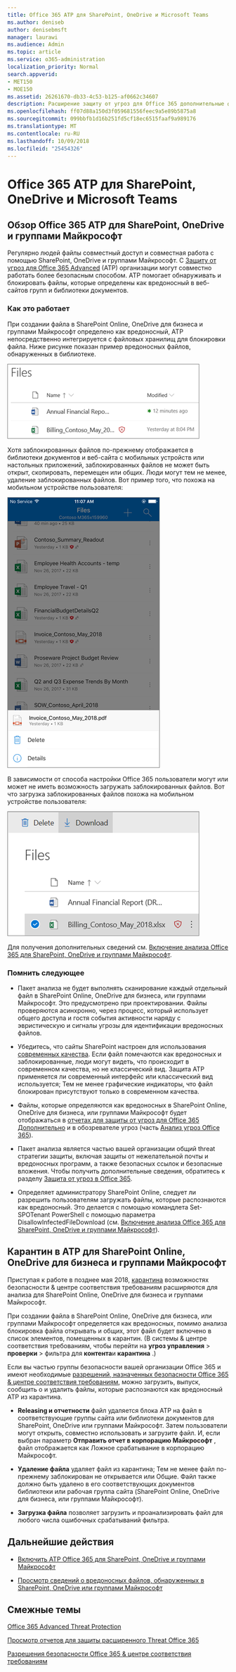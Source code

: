 ```yaml
---
title: Office 365 ATP для SharePoint, OneDrive и Microsoft Teams
ms.author: deniseb
author: denisebmsft
manager: laurawi
ms.audience: Admin
ms.topic: article
ms.service: o365-administration
localization_priority: Normal
search.appverid:
- MET150
- MOE150
ms.assetid: 26261670-db33-4c53-b125-af0662c34607
description: Расширение защиту от угроз для Office 365 дополнительные файлы в SharePoint Online, OneDrive для бизнеса и группами Майкрософт для включения более безопасной совместной работы для вашей организации.
ms.openlocfilehash: ff07d88a150d3f059681556feec9a5e89b5875a8
ms.sourcegitcommit: 099bbfb1d16b251fd5cf18ec6515faaf9a989176
ms.translationtype: MT
ms.contentlocale: ru-RU
ms.lasthandoff: 10/09/2018
ms.locfileid: "25454326"
---
```

# <a name="office-365-atp-for-sharepoint-onedrive-and-microsoft-teams"></a>Office 365 ATP для SharePoint, OneDrive и Microsoft Teams

## <a name="overview-of-office-365-atp-for-sharepoint-onedrive-and-microsoft-teams"></a>Обзор Office 365 ATP для SharePoint, OneDrive и группами Майкрософт

Регулярно людей файлы совместный доступ и совместная работа с помощью SharePoint, OneDrive и группами Майкрософт. С [Защиту от угроз для Office 365 Advanced](office-365-atp.md) (ATP) организации могут совместно работать более безопасным способом. ATP помогает обнаруживать и блокировать файлы, которые определены как вредоносный в веб-сайтов групп и библиотеки документов.  
  
### <a name="how-it-works"></a>Как это работает

При создании файла в SharePoint Online, OneDrive для бизнеса и группами Майкрософт определено как вредоносный, ATP непосредственно интегрируется с файловых хранилищ для блокировки файла. Ниже рисунке показан пример вредоносных файлов, обнаруженных в библиотеке.
  
[![Снимок экрана с файлов в OneDrive для бизнеса с одним обнаруженных вредоносных](media/2bba71cc-7ad1-4799-8b9d-d56f923db3a7.png)](https://support.office.com/article/01e902ad-a903-4e0f-b093-1e1ac0c37ad2)
  
Хотя заблокированных файлов по-прежнему отображается в библиотеки документов и веб-сайта с мобильных устройств или настольных приложений, заблокированных файлов не может быть открыт, скопировать, перемещен или общих. Люди могут тем не менее, удаление заблокированных файлов. Вот пример того, что похожа на мобильном устройстве пользователя:
  
[![Снимок экрана с Удаление заблокированных файлов из службы OneDrive для бизнеса из OneDrive мобильного приложения](media/cb1c1705-fd0a-45b8-9a26-c22503011d54.png)](https://support.office.com/article/01e902ad-a903-4e0f-b093-1e1ac0c37ad2)
  
В зависимости от способа настройки Office 365 пользователи могут или может не иметь возможность загружать заблокированных файлов. Вот что загрузка заблокированных файлов похожа на мобильном устройстве пользователя:
  
[![Снимок экрана загрузки заблокированных файлов в OneDrive для бизнеса](media/be288a82-bdd8-4371-93d8-1783db3b61bc.png)](https://support.office.com/article/01e902ad-a903-4e0f-b093-1e1ac0c37ad2)
  
Для получения дополнительных сведений см. [Включение анализа Office 365 для SharePoint, OneDrive и группами Майкрософт](turn-on-atp-for-spo-odb-and-teams.md).
  
### <a name="keep-the-following-points-in-mind"></a>Помнить следующее

- Пакет анализа не будет выполнять сканирование каждый отдельный файл в SharePoint Online, OneDrive для бизнеса, или группами Майкрософт. Это предусмотрено при проектировании. Файлы проверяются асинхронно, через процесс, который использует общего доступа и гостя события активности наряду с эвристическую и сигналы угрозы для идентификации вредоносных файлов.

- Убедитесь, что сайты SharePoint настроен для использования [современных качества](https://docs.microsoft.com/sharepoint/guide-to-sharepoint-modern-experience). Если файл помечаются как вредоносных и заблокированные, люди могут видеть, что происходит в современном качества, но не классический вид. Защита ATP применяется ли современный интерфейс или классический вид используется; Тем не менее графические индикаторы, что файл блокирован присутствуют только в современном качества.
    
- Файлы, которые определяются как вредоносных в SharePoint Online, OneDrive для бизнеса, или группами Майкрософт будет отображаться в [отчетах для защиты от угроз для Office 365 Дополнительно](view-reports-for-atp.md) и в обозревателе угроз (часть [Анализ угроз Office 365](office-365-ti.md)).
    
- Пакет анализа является частью вашей организации общий threat стратегии защиты, включая защиты от нежелательной почты и вредоносных программ, а также безопасных ссылок и безопасные вложения. Чтобы получить дополнительные сведения, обратитесь к разделу [Защита от угроз в Office 365](protect-against-threats.md).
    
- Определяет администратору SharePoint Online, следует ли разрешить пользователям загружать файлы, которые распознаются как вредоносный. Это делается с помощью командлета Set-SPOTenant PowerShell с помощью параметра DisallowInfectedFileDownload (см. [Включение анализа Office 365 для SharePoint, OneDrive и группами Майкрософт](turn-on-atp-for-spo-odb-and-teams.md)).
    
## <a name="quarantine-in-atp-for-sharepoint-online-onedrive-for-business-and-microsoft-teams"></a>Карантин в ATP для SharePoint Online, OneDrive для бизнеса и группами Майкрософт

 Приступая к работе в позднее мая 2018, [карантина](quarantine-email-messages.md) возможностях безопасности &amp; центре соответствия требованиям расширяются для анализа для SharePoint Online, OneDrive для бизнеса и группами Майкрософт.
  
При создании файла в SharePoint Online, OneDrive для бизнеса, или группами Майкрософт определяется как вредоносных, помимо анализа блокировка файла открывать и общих, этот файл будет включено в список элементов, помещенных в карантин. (В системы &amp; центре соответствия требованиям, чтобы перейти на **угроз управления** \> **проверки** \> фильтра для **контента**и **карантина** .) 
  
Если вы частью группы безопасности вашей организации Office 365 и имеют необходимые [разрешений, назначенных безопасности Office 365 &amp; центре соответствия требованиям](permissions-in-the-security-and-compliance-center.md), можно загрузить, выпуск, сообщить о и удалить файлы, которые распознаются как вредоносный ATP из карантина.
  
- **Releasing и отчетности** файл удаляется блока ATP на файл в соответствующие группы сайта или библиотеки документов для SharePoint, OneDrive или группами Майкрософт. Затем пользователи могут открыть, совместно использовать и загрузите файл. И, если выбран параметр **Отправить отчет в корпорацию Майкрософт** , файл отображается как Ложное срабатывание в корпорацию Майкрософт. 
    
- **Удаление файла** удаляет файл из карантина; Тем не менее файл по-прежнему заблокирован не открывается или Общие. Файл также должно быть удалено в его соответствующих документов библиотеки или рабочая группа сайта (SharePoint Online, OneDrive для бизнеса, или группами Майкрософт). 
    
- **Загрузка файла** позволяет загрузить и проанализировать файл для любого числа ошибочных срабатываний фильтра. 
    
## <a name="next-steps"></a>Дальнейшие действия

- [Включить ATP Office 365 для SharePoint, OneDrive и группами Майкрософт](turn-on-atp-for-spo-odb-and-teams.md)
    
- [Просмотр сведений о вредоносных файлов, обнаруженных в SharePoint, OneDrive или группами Майкрософт](malicious-files-detected-in-spo-odb-or-teams.md)
    
## <a name="related-topics"></a>Смежные темы

[Office 365 Advanced Threat Protection](office-365-atp.md)
  
[Просмотр отчетов для защиты расширенного Threat Office 365](view-reports-for-atp.md)
  
[Разрешения безопасности Office 365 &amp; центре соответствия требованиям](permissions-in-the-security-and-compliance-center.md)
  

